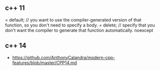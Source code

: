 ## c++ 11

= default; // you want to use the compiler-generated version of that function, so you don't need to specify a body.
= delete; //  specify that you don't want the compiler to generate that function automatically.
noexcept


## c++ 14
- https://github.com/AnthonyCalandra/modern-cpp-features/blob/master/CPP14.md



